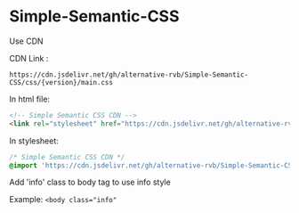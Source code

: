 # Simple-Semantic-CSS

Use CDN

CDN Link :

```https://cdn.jsdelivr.net/gh/alternative-rvb/Simple-Semantic-CSS/css/{version}/main.css```

In html file:

```html
<!-- Simple Semantic CSS CDN -->
<link rel="stylesheet" href="https://cdn.jsdelivr.net/gh/alternative-rvb/Simple-Semantic-CSS/css/{version}/main.css">
```

In stylesheet:

```css
/* Simple Semantic CSS CDN */
@import 'https://cdn.jsdelivr.net/gh/alternative-rvb/Simple-Semantic-CSS/css/{version}/main.css';
```

Add 'info' class to body tag to use info style

Example: `<body class="info" `

